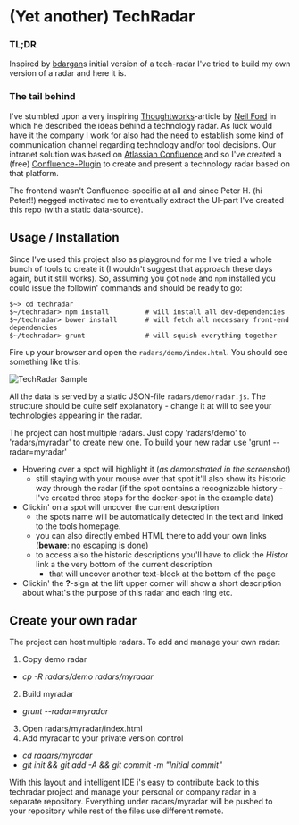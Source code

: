 # (Yet another) TechRadar

### TL;DR

Inspired by [bdargan](https://github.com/bdargan/techradar)s initial version of a tech-radar I've tried to 
build my own version of a radar and here it is.

###  The tail behind

I've stumbled upon a very inspiring [Thoughtworks](https://www.thoughtworks.com)-article by [Neil Ford](https://www.thoughtworks.com/de/insights/blog/build-your-own-technology-radar) in which he described the ideas behind a technology radar. As luck would have it the company I work for also had the need to establish some kind of communication channel regarding technology and/or tool decisions. Our intranet solution was based on [Atlassian Confluence](https://www.atlassian.com/software/confluence) and so I've created a (free) [Confluence-Plugin](https://marketplace.atlassian.com/plugins/de.iteconomics.confluence.techradar/server/overview) to create and present a technology radar based on that platform.

The frontend wasn't Confluence-specific at all and since Peter H. (hi Peter!!) <strike>nagged</strike> motivated me to eventually extract the UI-part I've created this repo (with a static data-source).

## Usage / Installation
Since I've used this project also as playground for me I've tried a whole bunch of tools to create it (I wouldn't suggest that approach these days again, but it still works). So, assuming you got `node` and `npm` installed you could issue the followin' commands and should be ready to go:

    $~> cd techradar
    $~/techradar> npm install         # will install all dev-dependencies
    $~/techradar> bower install       # will fetch all necessary front-end dependencies
    $~/techradar> grunt               # will squish everything together

Fire up your browser and open the `radars/demo/index.html`. You should see something like this:

![TechRadar Sample](radar.png?raw=true)

All the data is served by a static JSON-file `radars/demo/radar.js`. The structure should be quite self explanatory - change it at will to see your technologies appearing in the radar.

The project can host multiple radars. Just copy 'radars/demo' to 'radars/myradar' to create new one. To build your new radar use 'grunt --radar=myradar'

- Hovering over a spot will highlight it (_as demonstrated in the screenshot_)
  - still staying with your mouse over that spot it'll also show its historic way through the radar (if the spot contains a recognizable history - I've created three stops for the docker-spot in the example data)
- Clickin' on a spot will uncover the current description
  - the spots name will be automatically detected in the text and linked to the tools homepage.
  - you can also directly embed HTML there to add your own links (__beware__: no escaping is done)
  - to access also the historic descriptions you'll have to click the _Histor_ link a the very bottom of the current description
    - that will uncover another text-block at the bottom of the page
- Clickin' the __?__-sign at the lift upper corner will show a short description about what's the purpose of this radar and each ring etc.

## Create your own radar

The project can host multiple radars. To add and manage your own radar:

1. Copy demo radar
  * _cp -R radars/demo radars/myradar_
2. Build myradar
  * _grunt --radar=myradar_
3. Open radars/myradar/index.html
4. Add myradar to your private version control
  * _cd radars/myradar_
  * _git init && git add -A && git commit -m "Initial commit"_
    
With this layout and intelligent IDE i's easy to contribute back to this techradar project and manage your personal or company radar in a separate repository. Everything under radars/myradar will be pushed to your repository while rest of the files use different remote.
